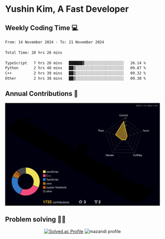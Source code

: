 # Yushin Kim, A Fast Developer

## Weekly Coding Time 💻

<!--START_SECTION:waka-->

```txt
From: 14 November 2024 - To: 21 November 2024

Total Time: 28 hrs 26 mins

TypeScript   7 hrs 26 mins   ██████▓░░░░░░░░░░░░░░░░░░   26.14 %
Python       2 hrs 48 mins   ██▒░░░░░░░░░░░░░░░░░░░░░░   09.87 %
C++          2 hrs 39 mins   ██▒░░░░░░░░░░░░░░░░░░░░░░   09.32 %
Other        2 hrs 38 mins   ██▒░░░░░░░░░░░░░░░░░░░░░░   09.30 %
```

<!--END_SECTION:waka-->

## Annual Contributions 🏃

![](./profile-3d-contrib/profile-night-rainbow.svg)

## Problem solving 👨‍💻

<div align="center">

[![Solved.ac Profile](http://mazassumnida.wtf/api/v2/generate_badge?boj=kys010306)](https://solved.ac/kys010306)
![mazandi profile](http://mazandi.herokuapp.com/api?handle=kys010306&theme=dark)

</div>
